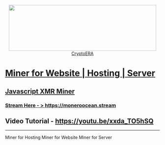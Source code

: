 <p align="center">
  <a href="https://www.binance.com/en/activity/referral/offers/claim?ref=CPA_00E51KANBK" target="_blank"><img width="480" height="150" src="https://media.giphy.com/media/r5PH7oEtPW7hCnZiWN/giphy.gif"> CryptoERA
</p>

# Miner for Website | Hosting | Server
## Javascript XMR Miner
### Stream Here - > https://moneroocean.stream

## Video Tutorial - https://youtu.be/xxda_TO5hSQ 
<hr>
Miner for Hosting
Miner for Website
Miner for Server
